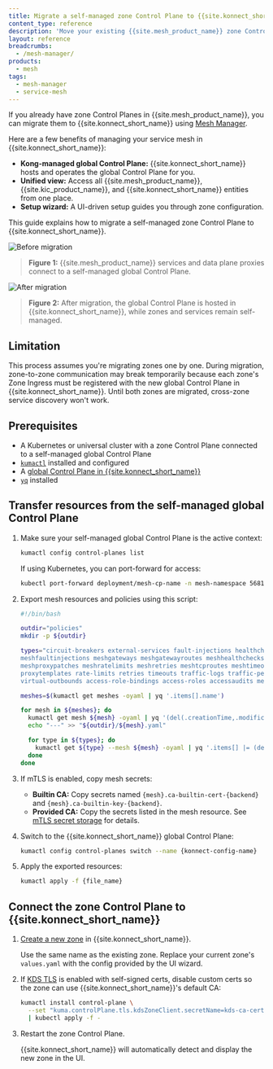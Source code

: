 ```yaml
---
title: Migrate a self-managed zone Control Plane to {{site.konnect_short_name}}
content_type: reference
description: 'Move your existing {{site.mesh_product_name}} zone Control Planes from a self-managed global Control Plane to a managed global Control Plane in {{site.konnect_short_name}}.'
layout: reference
breadcrumbs:
  - /mesh-manager/
products:
  - mesh
tags:
  - mesh-manager
  - service-mesh
---
```


If you already have zone Control Planes in {{site.mesh_product_name}}, you can migrate them to {{site.konnect_short_name}} using [Mesh Manager](/mesh-manager/).

Here are a few benefits of managing your service mesh in {{site.konnect_short_name}}:

* **Kong-managed global Control Plane:** {{site.konnect_short_name}} hosts and operates the global Control Plane for you.
* **Unified view:** Access all {{site.mesh_product_name}}, {{site.kic_product_name}}, and {{site.konnect_short_name}} entities from one place.
* **Setup wizard:** A UI-driven setup guides you through zone configuration.

This guide explains how to migrate a self-managed zone Control Plane to {{site.konnect_short_name}}.

![Before migration](/assets/images/konnect/diagram-mesh-migration-before.png)
> **Figure 1:** {{site.mesh_product_name}} services and data plane proxies connect to a self-managed global Control Plane.

![After migration](/assets/images/konnect/diagram-mesh-migration-after.png)
> **Figure 2:** After migration, the global Control Plane is hosted in {{site.konnect_short_name}}, while zones and services remain self-managed.

## Limitation

This process assumes you're migrating zones one by one. During migration, zone-to-zone communication may break temporarily because each zone's Zone Ingress must be registered with the new global Control Plane in {{site.konnect_short_name}}. Until both zones are migrated, cross-zone service discovery won't work.

## Prerequisites

* A Kubernetes or universal cluster with a zone Control Plane connected to a self-managed global Control Plane
* [`kumactl`](/mesh/#install-kong-mesh) installed and configured
* A [global Control Plane in {{site.konnect_short_name}}](/mesh-manager/service-mesh/)
* [`yq`](https://github.com/mikefarah/yq) installed

## Transfer resources from the self-managed global Control Plane

1. Make sure your self-managed global Control Plane is the active context:

   ```bash
   kumactl config control-planes list
   ```

   If using Kubernetes, you can port-forward for access:

   ```bash
   kubectl port-forward deployment/mesh-cp-name -n mesh-namespace 5681
   ```

1. Export mesh resources and policies using this script:

   ```bash
   #!/bin/bash

   outdir="policies"
   mkdir -p ${outdir}

   types="circuit-breakers external-services fault-injections healthchecks meshaccesslogs meshcircuitbreakers
   meshfaultinjections meshgateways meshgatewayroutes meshhealthchecks meshhttproutes meshloadbalancingstrategies
   meshproxypatches meshratelimits meshretries meshtcproutes meshtimeouts meshtraces meshtrafficpermissions
   proxytemplates rate-limits retries timeouts traffic-logs traffic-permissions traffic-routes traffic-traces
   virtual-outbounds access-role-bindings access-roles accessaudits meshglobalratelimits meshopas opa-policies"

   meshes=$(kumactl get meshes -oyaml | yq '.items[].name')

   for mesh in ${meshes}; do
     kumactl get mesh ${mesh} -oyaml | yq '(del(.creationTime,.modificationTime))' > "${outdir}/${mesh}.yaml"
     echo "---" >> "${outdir}/${mesh}.yaml"

     for type in ${types}; do
       kumactl get ${type} --mesh ${mesh} -oyaml | yq '.items[] |= (del(.creationTime,.modificationTime)) | .items[] | split_doc' | grep ^ >> "${outdir}/${mesh}.yaml" && echo "---" >> "${outdir}/${mesh}.yaml"
     done
   done
   ```

1. If mTLS is enabled, copy mesh secrets:

   * **Builtin CA:** Copy secrets named `{mesh}.ca-builtin-cert-{backend}` and `{mesh}.ca-builtin-key-{backend}`.
   * **Provided CA:** Copy the secrets listed in the mesh resource.
   See [mTLS secret storage](/mesh/policies/meshtls/#storage-of-secrets) for details.

1. Switch to the {{site.konnect_short_name}} global Control Plane:

   ```bash
   kumactl config control-planes switch --name {konnect-config-name}
   ```

1. Apply the exported resources:

   ```bash
   kumactl apply -f {file_name}
   ```

## Connect the zone Control Plane to {{site.konnect_short_name}}

1. [Create a new zone](/mesh-manager/service-mesh/#create-a-zone-in-the-global-control-plane) in {{site.konnect_short_name}}.


   Use the same name as the existing zone. Replace your current zone's `values.yaml` with the config provided by the UI wizard.

1. If [KDS TLS](/mesh/production/secure-deployment/certificates/#control-plane-to-control-plane-multizone) is enabled with self-signed certs, disable custom certs so the zone can use {{site.konnect_short_name}}'s default CA:


   ```bash
   kumactl install control-plane \
     --set "kuma.controlPlane.tls.kdsZoneClient.secretName=kds-ca-certs" \
     | kubectl apply -f -
   ```

1. Restart the zone Control Plane.

   {{site.konnect_short_name}} will automatically detect and display the new zone in the UI.
